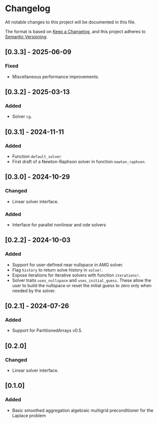 
# Changelog

All notable changes to this project will be documented in this file.

The format is based on [Keep a Changelog](https://keepachangelog.com/en/1.0.0/),
and this project adheres to [Semantic Versioning](https://semver.org/spec/v2.0.0.html).

## [0.3.3] - 2025-06-09

### Fixed

- Miscellaneous performance improvements.

## [0.3.2] - 2025-03-13

### Added

- Solver `cg`.

## [0.3.1] - 2024-11-11

### Added

- Function `default_solver`
- First draft of a Newton-Raphson solver in function `newton_raphson`.

## [0.3.0] - 2024-10-29

### Changed

- Linear solver interface.

### Added

- Interface for parallel nonlinear and ode solvers

## [0.2.2] - 2024-10-03

### Added

- Support for user-defined near nullspace in AMG solver.
- Flag `history` to return solve history in `solve!`.
- Expose iterations for iterative solvers with function `iterations!`.
- Solver traits `uses_nullspace` and `uses_initial_guess`. These allow the user to build the nullspace or reset the initial guess to zero only when needed by the solver.

## [0.2.1] - 2024-07-26

### Added
- Support for PartitionedArrays v0.5.

## [0.2.0]

### Changed

- Linear solver interface.

## [0.1.0]

### Added

- Basic smoothed aggregation algebraic multigrid preconditioner for the Laplace problem
